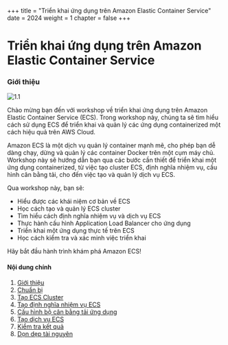 +++
title = "Triển khai ứng dụng trên Amazon Elastic Container Service"
date = 2024
weight = 1
chapter = false
+++

# Triển khai ứng dụng trên Amazon Elastic Container Service

### Giới thiệu

![1.1](/images/1-introduction/1.1.png)

Chào mừng bạn đến với workshop về triển khai ứng dụng trên Amazon Elastic Container Service (ECS). Trong workshop này, chúng ta sẽ tìm hiểu cách sử dụng ECS để triển khai và quản lý các ứng dụng containerized một cách hiệu quả trên AWS Cloud.

Amazon ECS là một dịch vụ quản lý container mạnh mẽ, cho phép bạn dễ dàng chạy, dừng và quản lý các container Docker trên một cụm máy chủ. Workshop này sẽ hướng dẫn bạn qua các bước cần thiết để triển khai một ứng dụng containerized, từ việc tạo cluster ECS, định nghĩa nhiệm vụ, cấu hình cân bằng tải, cho đến việc tạo và quản lý dịch vụ ECS.

Qua workshop này, bạn sẽ:

- Hiểu được các khái niệm cơ bản về ECS
- Học cách tạo và quản lý ECS cluster
- Tìm hiểu cách định nghĩa nhiệm vụ và dịch vụ ECS
- Thực hành cấu hình Application Load Balancer cho ứng dụng
- Triển khai một ứng dụng thực tế trên ECS
- Học cách kiểm tra và xác minh việc triển khai

Hãy bắt đầu hành trình khám phá Amazon ECS!

#### Nội dung chính

1. [Giới thiệu](1-introduction/)
2. [Chuẩn bị](2-preparation/)
3. [Tạo ECS Cluster](3-ecs-cluster/)
4. [Tạo định nghĩa nhiệm vụ ECS](4-ecs-task-definition/)
5. [Cấu hình bộ cân bằng tải ứng dụng](5-config-alb/)
6. [Tạo dịch vụ ECS](6-ecs-service/)
7. [Kiểm tra kết quả](7-test-result/)
8. [Dọn dẹp tài nguyên](8-clean-up/)
